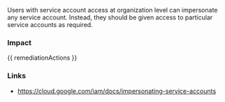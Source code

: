 
Users with service account access at organization level can impersonate any service account. Instead, they should be given access to particular service accounts as required.


### Impact
<!-- Add Impact here -->

<!-- DO NOT CHANGE -->
{{ remediationActions }}

### Links
- https://cloud.google.com/iam/docs/impersonating-service-accounts


